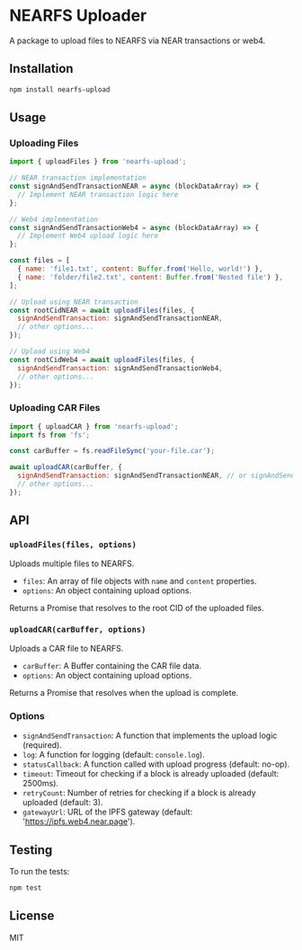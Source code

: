 # NEARFS Uploader

A package to upload files to NEARFS via NEAR transactions or web4.

## Installation

```bash
npm install nearfs-upload
```

## Usage

### Uploading Files

```javascript
import { uploadFiles } from 'nearfs-upload';

// NEAR transaction implementation
const signAndSendTransactionNEAR = async (blockDataArray) => {
  // Implement NEAR transaction logic here
};

// Web4 implementation
const signAndSendTransactionWeb4 = async (blockDataArray) => {
  // Implement Web4 upload logic here
};

const files = [
  { name: 'file1.txt', content: Buffer.from('Hello, world!') },
  { name: 'folder/file2.txt', content: Buffer.from('Nested file') },
];

// Upload using NEAR transaction
const rootCidNEAR = await uploadFiles(files, {
  signAndSendTransaction: signAndSendTransactionNEAR,
  // other options...
});

// Upload using Web4
const rootCidWeb4 = await uploadFiles(files, {
  signAndSendTransaction: signAndSendTransactionWeb4,
  // other options...
});
```

### Uploading CAR Files

```javascript
import { uploadCAR } from 'nearfs-upload';
import fs from 'fs';

const carBuffer = fs.readFileSync('your-file.car');

await uploadCAR(carBuffer, {
  signAndSendTransaction: signAndSendTransactionNEAR, // or signAndSendTransactionWeb4
  // other options...
});
```

## API

### `uploadFiles(files, options)`

Uploads multiple files to NEARFS.

- `files`: An array of file objects with `name` and `content` properties.
- `options`: An object containing upload options.

Returns a Promise that resolves to the root CID of the uploaded files.

### `uploadCAR(carBuffer, options)`

Uploads a CAR file to NEARFS.

- `carBuffer`: A Buffer containing the CAR file data.
- `options`: An object containing upload options.

Returns a Promise that resolves when the upload is complete.

### Options

- `signAndSendTransaction`: A function that implements the upload logic (required).
- `log`: A function for logging (default: `console.log`).
- `statusCallback`: A function called with upload progress (default: no-op).
- `timeout`: Timeout for checking if a block is already uploaded (default: 2500ms).
- `retryCount`: Number of retries for checking if a block is already uploaded (default: 3).
- `gatewayUrl`: URL of the IPFS gateway (default: 'https://ipfs.web4.near.page').

## Testing

To run the tests:

```bash
npm test
```

## License

MIT
